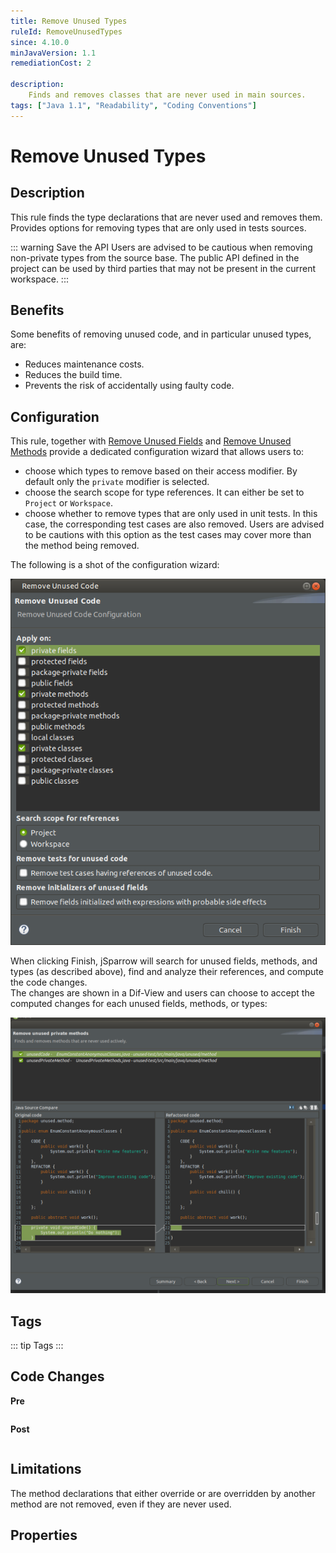 ```yaml
---
title: Remove Unused Types
ruleId: RemoveUnusedTypes
since: 4.10.0
minJavaVersion: 1.1
remediationCost: 2

description:
    Finds and removes classes that are never used in main sources.
tags: ["Java 1.1", "Readability", "Coding Conventions"]
---
```


# Remove Unused Types

## Description

This rule finds the type declarations that are never used and removes them. 
Provides options for removing types that are only used in tests sources. 

::: warning Save the API
Users are advised to be cautious when removing non-private types from the source base. 
The public API defined in the project can be used by third parties that may not be present in the current workspace. 
:::

## Benefits

Some benefits of removing unused code, and in particular unused types, are:
* Reduces maintenance costs.
* Reduces the build time.
* Prevents the risk of accidentally using faulty code.  


## Configuration

This rule, together with [Remove Unused Fields](remove-unused-fields.html) and [Remove Unused Methods](remove-unused-methods.html) provide a dedicated configuration wizard that allows users to:
* choose which types to remove based on their access modifier. By default only the `private` modifier is selected.
* choose the search scope for type references. It can either be set to `Project` or `Workspace`.
* choose whether to remove types that are only used in unit tests. In this case, the corresponding test cases are also removed. 
Users are advised to be cautions with this option as the test cases may cover more than the method being removed.

The following is a shot of the configuration wizard:

[ ![Remove unused code wizard](/img/eclipse/remove_unused_code_wizard_003.png) ](/img/eclipse/remove_unused_code_wizard_003.png)

When clicking Finish, jSparrow will search for unused fields, methods, and types (as described above), find and analyze their references, and compute the code changes.  
The changes are shown in a Dif-View and users can choose to accept the computed changes for each unused fields, methods, or types:

[ ![Remove unused code preview wizard](/img/eclipse/remove_unused_methods_preview_wizard.png) ](/img/eclipse/remove_unused_methods_preview_wizard.png)


## Tags

::: tip Tags
<TagLinks />
:::

## Code Changes

__Pre__
```java

```

__Post__
```java

```

## Limitations

The method declarations that either override or are overridden by another method are not removed, even if they are never used. 

<VersionNotice />

## Properties

<RuleProperties />
